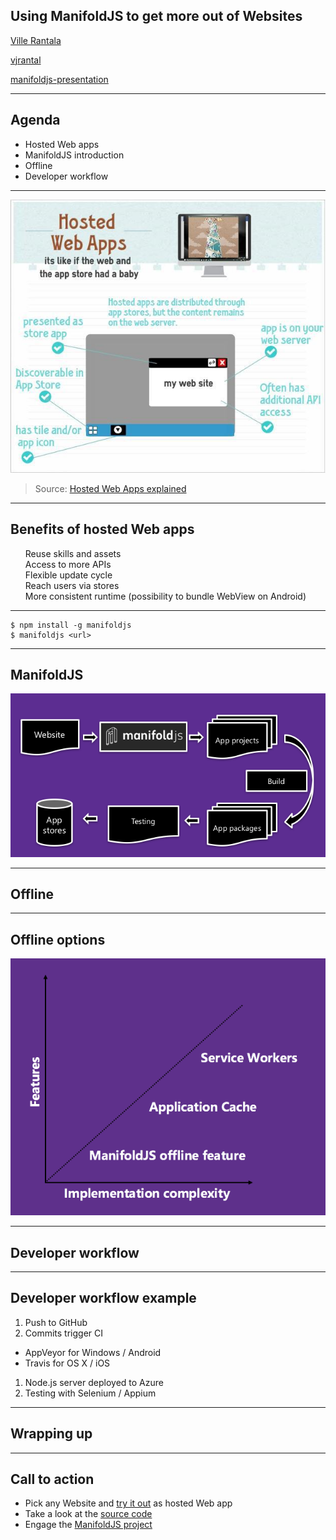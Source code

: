 ## Using ManifoldJS to get more out of Websites

<i class="fa fa-linkedin"></i> [Ville Rantala](http://linkedin.com/in/villerantala)

<i class="fa fa-twitter"></i> [vjrantal](https://twitter.com/vjrantal)

<i class="fa fa-github"></i> [manifoldjs-presentation](https://github.com/vjrantal/manifoldjs-presentation)

----

## Agenda

* Hosted Web apps
* ManifoldJS introduction
* Offline
* Developer workflow

----

![Hosted Web apps](/pictures/hostedwebapps.jpg)


> Source: [Hosted Web Apps explained](http://www.thishereweb.com/hosted-web-apps-explained/)

----

## Benefits of hosted Web apps

<ul class="fa-ul" style="list-style: none;">
  <li class="fragment fade-in"><i class="fa-li fa fa-plus"></i> Reuse skills and assets</li>
  <li class="fragment fade-in"><i class="fa-li fa fa-plus"></i> Access to more APIs</li>
  <li class="fragment fade-in"><i class="fa-li fa fa-plus"></i> Flexible update cycle</li>
  <li class="fragment fade-in"><i class="fa-li fa fa-plus"></i> Reach users via stores</li>
  <li class="fragment fade-in"><i class="fa-li fa fa-plus"></i> More consistent runtime (possibility to bundle WebView on Android)</li>
</ul>

----

```
$ npm install -g manifoldjs
$ manifoldjs <url>
```

----

## ManifoldJS

![ManifoldJS overview](/pictures/manifold-overview.png)

----

## Offline

----

## Offline options

![Offline options](/pictures/offline-options.png)

----

## Developer workflow

----

## Developer workflow example

1. Push to GitHub
1. Commits trigger CI
  * AppVeyor for Windows / Android
  * Travis for OS X / iOS
1. Node.js server deployed to Azure
1. Testing with Selenium / Appium

----

## Wrapping up

----

## Call to action

* Pick any Website and [try it out](http://dxdevblog.azurewebsites.net/developerblog/real-life-code/2015/09/15/Using-ManifoldJS-to-Get-More-Out-of-Web-Sites.html) as hosted Web app
* Take a look at the [source code](https://github.com/vjrantal/manifoldjs-presentation)
* Engage the [ManifoldJS project](https://github.com/manifoldjs/ManifoldJS)
